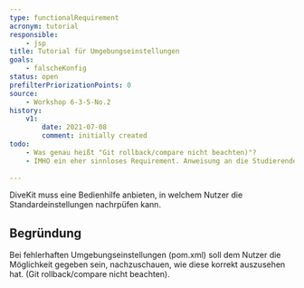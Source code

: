 ```yaml
---
type: functionalRequirement
acronym: tutorial
responsible: 
    - jsp
title: Tutorial für Umgebungseinstellungen
goals: 
    - falscheKonfig
status: open
prefilterPriorizationPoints: 0
source:
    - Workshop 6-3-5-No.2
history:
    v1:
        date: 2021-07-08
        comment: initially created
todo: 
    - Was genau heißt "Git rollback/compare nicht beachten)"?
    - IMHO ein eher sinnloses Requirement. Anweisung an die Studierenden bzgl. pom.xml ist GANZ einfach - "Finger weg" 
    
---
```


DiveKit muss eine Bedienhilfe anbieten, in welchem Nutzer die Standardeinstellungen nachrpüfen kann.

## Begründung

Bei fehlerhaften Umgebungseinstellungen (pom.xml) soll dem Nutzer die Möglichkeit gegeben sein, nachzuschauen, wie diese korrekt auszusehen hat.
(Git rollback/compare nicht beachten).

